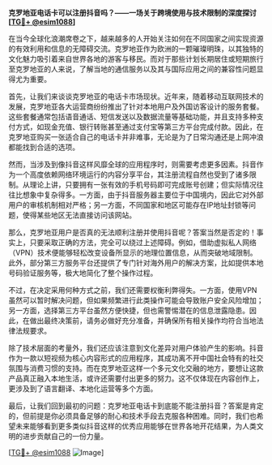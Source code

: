 **克罗地亚电话卡可以注册抖音吗？——一场关于跨境使用与技术限制的深度探讨[[TG💪+ @esim1088](https://t.me/s/esim1088)]**

在当今全球化浪潮席卷之下，越来越多的人开始关注如何在不同国家之间实现资源的有效利用和信息的无障碍交流。克罗地亚作为欧洲的一颗璀璨明珠，以其独特的文化魅力吸引着来自世界各地的游客与移民。而对于那些计划长期居住或短期旅行至克罗地亚的人来说，了解当地的通信服务以及其与国际应用之间的兼容性问题显得尤为重要。

首先，让我们来谈谈克罗地亚的电话卡市场现状。近年来，随着移动互联网技术的发展，克罗地亚各大运营商纷纷推出了针对本地用户及外国访客设计的服务套餐。这些套餐通常包括语音通话、短信发送以及数据流量等基础功能，并且支持多种支付方式，如现金充值、银行转账甚至通过支付宝等第三方平台完成付款。因此，在克罗地亚购买一张适合自己的电话卡并非难事，无论是为了日常沟通还是上网冲浪都能找到合适的选项。

然而，当涉及到像抖音这样风靡全球的应用程序时，则需要考虑更多因素。抖音作为一个高度依赖网络环境运行的内容分享平台，其注册流程自然也受到了诸多限制。从理论上讲，只要拥有一张有效的手机号码即可完成账号创建；但实际情况往往比想象中复杂得多。一方面，由于抖音服务器主要位于中国境内，因此它对外部用户的审核机制相对严格；另一方面，不同国家和地区可能存在IP地址封锁等问题，使得某些地区无法直接访问该网站。

那么，克罗地亚用户是否真的无法顺利注册并使用抖音呢？答案当然是否定的！事实上，只要采取正确的方法，完全可以绕过上述障碍。例如，借助虚拟私人网络（VPN）技术便能够轻松改变设备所显示的地理位置信息，从而突破地域限制。此外，部分第三方服务平台还提供了专门针对海外用户的解决方案，比如提供本地号码验证服务等，极大地简化了整个操作过程。

不过，在决定采用何种方式之前，我们还需要权衡利弊得失。一方面，使用VPN虽然可以暂时解决问题，但如果频繁进行此类操作可能会导致账户安全风险增加；另一方面，选择第三方平台虽然方便快捷，但也需警惕潜在的信息泄露隐患。因此，在做出最终决策前，请务必做好充分准备，并确保所有相关操作均符合当地法律法规要求。

除了技术层面的考量外，我们还应该注意到文化差异对用户体验产生的影响。抖音作为一款以短视频为核心内容形式的应用程序，其成功离不开中国社会特有的社交氛围与消费习惯的支持。而在克罗地亚这样一个多元文化交融的地方，要想让这款产品真正融入本地生活，或许还需要付出更多的努力。这不仅体现在内容创作上，更涉及到了语言翻译、本地化运营等多个方面。

最后，让我们回到最初的问题：克罗地亚电话卡到底能不能注册抖音？答案是肯定的，但前提是你必须具备足够的耐心和技术手段去克服各种困难。同时，我们也希望未来能够看到更多类似抖音这样的优秀应用能够在世界各地开花结果，为人类文明的进步贡献自己的一份力量。

[[TG💪+ @esim1088](https://t.me/s/esim1088) ![Image](https://i.postimg.cc/4NQfJmqS/Snipaste-2025-05-13-00-14-12.png)]